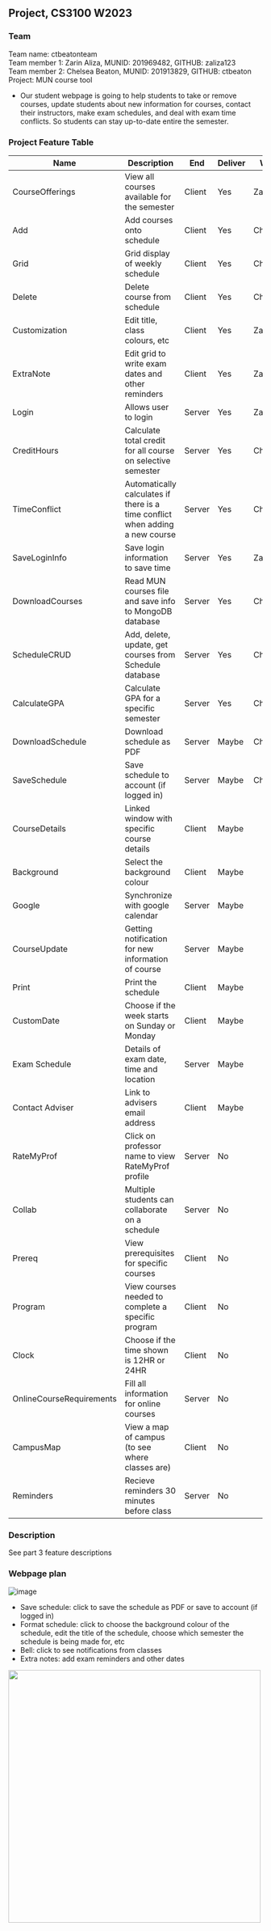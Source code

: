 ## Project, CS3100 W2023

### Team
Team name: ctbeatonteam <br>
Team member 1: Zarin Aliza, MUNID: 201969482, GITHUB: zaliza123 <br>
Team member 2: Chelsea Beaton, MUNID: 201913829, GITHUB: ctbeaton <br>
Project: MUN course tool

* Our student webpage is going to help students to take or remove courses, update students about new information for courses, contact their instructors, make exam schedules, and deal with exam time conflicts. So students can stay up-to-date entire the semester.

### Project Feature Table

| Name | Description | End | Deliver | Who |
| ---- | ----------- | --- | ------- | --- |
| CourseOfferings | View all courses available for the semester | Client | Yes | Zarin |
| Add | Add courses onto schedule | Client | Yes | Chelsea |
| Grid | Grid display of weekly schedule | Client | Yes | Chelsea |
| Delete | Delete course from schedule | Client | Yes | Chelsea |
| Customization | Edit title, class colours, etc | Client | Yes | Zarin |
| ExtraNote | Edit grid to write exam dates and other reminders  | Client | Yes | Zarin |
| Login | Allows user to login | Server | Yes | Zarin |
| CreditHours | Calculate total credit for all course on selective semester | Server | Yes | Chelsea |
| TimeConflict | Automatically calculates if there is a time conflict when adding a new course | Server | Yes | Chelsea |
| SaveLoginInfo | Save login information to save time | Server | Yes | Zarin | 
| DownloadCourses | Read MUN courses file and save info to MongoDB database | Server | Yes | Chelsea |
| ScheduleCRUD | Add, delete, update, get courses from Schedule database | Server | Yes | Chelsea |
| CalculateGPA | Calculate GPA for a specific semester | Server | Yes | Chelsea |
| DownloadSchedule | Download schedule as PDF | Server | Maybe | Chelsea |
| SaveSchedule | Save schedule to account (if logged in) | Server | Maybe | Chelsea |
| CourseDetails | Linked window with specific course details | Client | Maybe |
| Background | Select the background colour| Client | Maybe | 
| Google | Synchronize with google calendar | Server | Maybe |
| CourseUpdate | Getting notification for new information of course | Server | Maybe |
| Print | Print the schedule | Client | Maybe |
| CustomDate | Choose if the week starts on Sunday or Monday | Client | Maybe |
| Exam Schedule | Details of exam date, time and location | Server | Maybe |
| Contact Adviser | Link to advisers email address | Client | Maybe |
| RateMyProf | Click on professor name to view RateMyProf profile | Server | No |
| Collab | Multiple students can collaborate on a schedule | Server | No |
| Prereq | View prerequisites for specific courses | Client | No |
| Program | View courses needed to complete a specific program | Client | No |
| Clock | Choose if the time shown is 12HR or 24HR | Client | No |
| OnlineCourseRequirements | Fill all information for online courses | Server | No |
| CampusMap | View a map of campus (to see where classes are) | Client | No |
| Reminders | Recieve reminders 30 minutes before class | Server | No |






### Description
See part 3 feature descriptions

### Webpage plan
![image](https://user-images.githubusercontent.com/90008776/217123064-a4791624-132e-45ac-9079-857c6174b9c8.png)

* Save schedule: click to save the schedule as PDF or save to account (if logged in)
* Format schedule: click to choose the background colour of the schedule, edit the title of the schedule, choose which semester the schedule is being made for, etc
* Bell: click to see notifications from classes
* Extra notes: add exam reminders and other dates

<img src = "https://user-images.githubusercontent.com/90008776/217381808-f1f97c13-336c-4c74-a3d5-8b7929a2d325.png" width = "500" height = "500">

